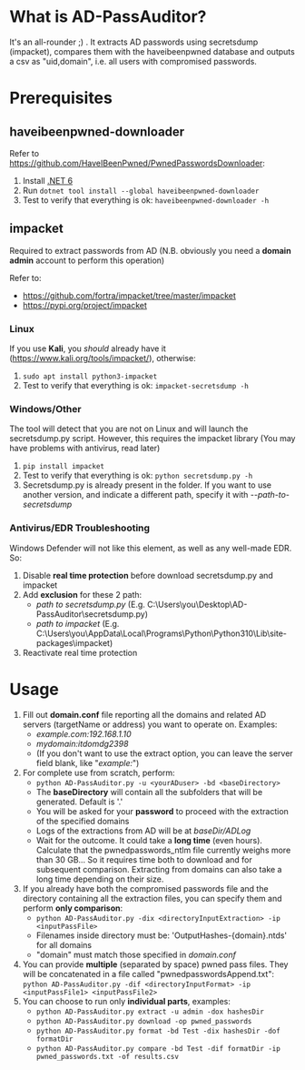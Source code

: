 # What is AD-PassAuditor?

It's an all-rounder ;) . It extracts AD passwords using secretsdump (impacket), 
compares them with the haveibeenpwned database and outputs a csv as "uid,domain", 
i.e. all users with compromised passwords.

# Prerequisites

## haveibeenpwned-downloader

Refer to https://github.com/HaveIBeenPwned/PwnedPasswordsDownloader:

1. Install [.NET 6](https://dotnet.microsoft.com/en-us/download/dotnet/6.0)
2. Run `dotnet tool install --global haveibeenpwned-downloader`
3. Test to verify that everything is ok: `haveibeenpwned-downloader -h`

## impacket

Required to extract passwords from AD (N.B. obviously you need a **domain admin** account to perform this operation)

Refer to:
- https://github.com/fortra/impacket/tree/master/impacket
- https://pypi.org/project/impacket

### Linux

If you use **Kali**, you _should_ already have it (https://www.kali.org/tools/impacket/), otherwise:

1. `sudo apt install python3-impacket`
2. Test to verify that everything is ok: `impacket-secretsdump -h`

### Windows/Other

The tool will detect that you are not on Linux and will launch the secretsdump.py script. 
However, this requires the impacket library (You may have problems with antivirus, read later)

1. `pip install impacket`
2. Test to verify that everything is ok: `python secretsdump.py -h`
3. Secretsdump.py is already present in the folder. If you want to use another version, and indicate a different path, specify it with _--path-to-secretsdump_

### Antivirus/EDR Troubleshooting

Windows Defender will not like this element, as well as any well-made EDR. So:

1. Disable **real time protection** before download secretsdump.py and impacket
2. Add **exclusion** for these 2 path:
    - _path to secretsdump.py_ (E.g. C:\Users\you\Desktop\AD-PassAuditor\secretsdump.py)
    - _path to impacket_ (E.g. C:\Users\you\AppData\Local\Programs\Python\Python310\Lib\site-packages\impacket)
3. Reactivate real time protection

# Usage

1. Fill out **domain.conf** file reporting all the domains and related AD servers (targetName or address) you want to operate on. Examples:
   - _example.com:192.168.1.10_
   - _mydomain:itdomdg2398_
   - (If you don't want to use the extract option, you can leave the server field blank, like "_example:_")
2. For complete use from scratch, perform:
   - `python AD-PassAuditor.py -u <yourADuser> -bd <baseDirectory>`
   - The **baseDirectory** will contain all the subfolders that will be generated. Default is '.'
   - You will be asked for your **password** to proceed with the extraction of the specified domains
   - Logs of the extractions from AD will be at _baseDir/ADLog_
   - Wait for the outcome. It could take a **long time** (even hours). Calculate that the pwnedpasswords_ntlm file currently weighs more than 30 GB... So it requires time both to download and for subsequent comparison. Extracting from domains can also take a long time depending on their size.
3. If you already have both the compromised passwords file and the directory containing all the extraction files, you can specify them and perform **only comparison**:
   - `python AD-PassAuditor.py -dix <directoryInputExtraction> -ip <inputPassFile>`
   - Filenames inside directory must be: 'OutputHashes-{domain}.ntds' for all domains
   - "domain" must match those specified in _domain.conf_
4. You can provide **multiple** (separated by space) pwned pass files. They will be concatenated in a file called "pwnedpasswordsAppend.txt":  `python AD-PassAuditor.py -dif <directoryInputFormat> -ip <inputPassFile1> <inputPassFile2>`
3. You can choose to run only **individual parts**, examples:
   - `python AD-PassAuditor.py extract -u admin -dox hashesDir`
   - `python AD-PassAuditor.py download -op pwned_passwords`
   - `python AD-PassAuditor.py format -bd Test -dix hashesDir -dof formatDir`
   - `python AD-PassAuditor.py compare -bd Test -dif formatDir -ip pwned_passwords.txt -of results.csv`
